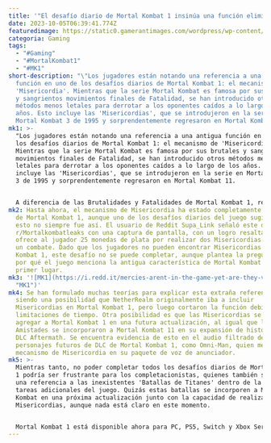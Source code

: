 ```yaml
---
title: '"El desafío diario de Mortal Kombat 1 insinúa una función eliminada."'
date: 2023-10-05T06:39:41.774Z
featuredimage: https://static0.gamerantimages.com/wordpress/wp-content/uploads/2023/10/mortal-kombat-1-daily-challenge-mercy-scorpion-sub-zero.jpg?q=50&fit=contain&w=1140&h=&dpr=1.5
categoria: Gaming
tags:
  - "#Gaming"
  - "#MortalKombat1"
  - "#MK1"
short-description: "\"Los jugadores están notando una referencia a una antigua
  función en uno de los desafíos diarios de Mortal Kombat 1: el mecanismo de
  'Misericordia'. Mientras que la serie Mortal Kombat es famosa por sus brutales
  y sangrientos movimientos finales de Fatalidad, se han introducido otros
  métodos menos letales para derrotar a los oponentes caídos a lo largo de los
  años. Esto incluye las 'Misericordias', que se introdujeron en la serie en
  Mortal Kombat 3 de 1995 y sorprendentemente regresaron en Mortal Kombat 11."
mk1: >-
  "Los jugadores están notando una referencia a una antigua función en uno de
  los desafíos diarios de Mortal Kombat 1: el mecanismo de 'Misericordia'.
  Mientras que la serie Mortal Kombat es famosa por sus brutales y sangrientos
  movimientos finales de Fatalidad, se han introducido otros métodos menos
  letales para derrotar a los oponentes caídos a lo largo de los años. Esto
  incluye las 'Misericordias', que se introdujeron en la serie en Mortal Kombat
  3 de 1995 y sorprendentemente regresaron en Mortal Kombat 11.


  A diferencia de las Brutalidades y Fatalidades de Mortal Kombat 1, realizar un ataque de Misericordia prolongaría el combate al otorgarle al oponente que lo recibiera más salud después de que apareciera en pantalla el icónico "¡Termínalo!" La mayoría de las veces esto solo retrasaría la derrota del jugador revivido y en Mortal Kombat 3, las Misericordias se usaban para conceder acceso a los movimientos finales de Animality de MK. La versión de Misericordia de Mortal Kombat 11, por otro lado, solo proporcionaba a los jugadores un trofeo y la capacidad de frotar aún más la sal en la herida de la derrota al darles una última oportunidad para defenderse.
mk2: Hasta ahora, el mecanismo de Misericordia ha estado completamente ausente
  de Mortal Kombat 1, aunque uno de los desafíos diarios del juego sugiere que
  esto no siempre fue así. El usuario de Reddit Supa_Link señaló este desafío en
  r/Mortalkombatleaks con una captura de pantalla, con un logro resaltado que
  ofrece al jugador 25 monedas de plata por realizar dos Misericordias durante
  un combate. Dado que los jugadores no pueden encontrar Misericordias en Mortal
  Kombat 1, este desafío no se puede completar, aunque plantea la pregunta de
  por qué el juego menciona la antigua característica de Mortal Kombat 3 en
  primer lugar.
mk3: '![MK1](https://i.redd.it/mercies-arent-in-the-game-yet-are-they-v0-jljyenkyoxrb1.png?s=4f833b750a03e5ffa1dfe998732d4be85faf6f8e
  "MK1")'
mk4: Se han formulado muchas teorías para explicar esta extraña referencia,
  siendo una posibilidad que NetherRealm originalmente iba a incluir
  Misericordias en Mortal Kombat 1, pero luego cortaron la función debido a
  limitaciones de tiempo. Otra posibilidad es que las Misericordias se puedan
  agregar a Mortal Kombat 1 en una futura actualización, al igual que las
  Amistades se incorporaron a Mortal Kombat 11 en su expansión de historia, el
  DLC Aftermath. Se encuentra evidencia de esto en el audio filtrado de
  personajes futuros de DLC de Mortal Kombat 1, como Omni-Man, quien menciona el
  mecanismo de Misericordia en su paquete de voz de anunciador.
mk5: >-
  Mientras tanto, no poder completar todos los desafíos diarios de Mortal Kombat
  1 podría ser frustrante para los completacionistas, quienes también señalan
  una referencia a las inexistentes 'Batallas de Titanes' dentro de la lista de
  tareas adicionales del juego. Quizás estas batallas se incorporen a Mortal
  Kombat en una próxima actualización junto con la capacidad de realizar
  Misericordias, aunque nada está claro en este momento.


  Mortal Kombat 1 está disponible ahora para PC, PS5, Switch y Xbox Series X/S."
---
```

